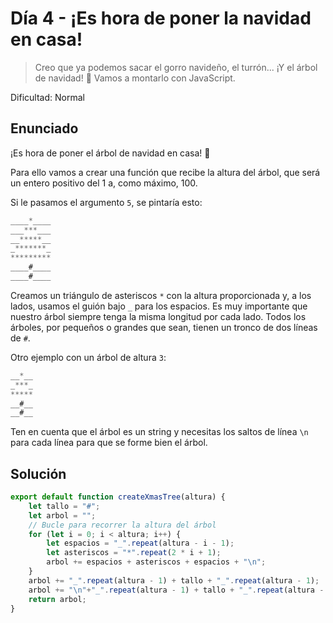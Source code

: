 # Día 4 - ¡Es hora de poner la navidad en casa!

> Creo que ya podemos sacar el gorro navideño, el turrón... ¡Y el árbol de navidad! 🎄 Vamos a montarlo con JavaScript.

Dificultad: Normal

## Enunciado

¡Es hora de poner el árbol de navidad en casa! 🎄

Para ello vamos a crear una función que recibe la altura del árbol, que será un entero positivo del 1 a, como máximo, 100.

Si le pasamos el argumento `5`, se pintaría esto:

```js
____*____
___***___
__*****__
_*******_
*********
____#____
____#____
```

Creamos un triángulo de asteriscos `*` con la altura proporcionada y, a los lados, usamos el guión bajo `_` para los espacios. Es muy importante que nuestro árbol siempre tenga la misma longitud por cada lado.
Todos los árboles, por pequeños o grandes que sean, tienen un tronco de dos líneas de `#`.

Otro ejemplo con un árbol de altura `3`:

```js
__*__
_***_
*****
__#__
__#__
```

Ten en cuenta que el árbol es un string y necesitas los saltos de línea `\n` para cada línea para que se forme bien el árbol.

## Solución

```js
export default function createXmasTree(altura) {
    let tallo = "#";
    let arbol = "";
    // Bucle para recorrer la altura del árbol
    for (let i = 0; i < altura; i++) {
        let espacios = "_".repeat(altura - i - 1);
        let asteriscos = "*".repeat(2 * i + 1);
        arbol += espacios + asteriscos + espacios + "\n";
    }
    arbol += "_".repeat(altura - 1) + tallo + "_".repeat(altura - 1);
    arbol += "\n"+"_".repeat(altura - 1) + tallo + "_".repeat(altura - 1);
    return arbol;
}
```
